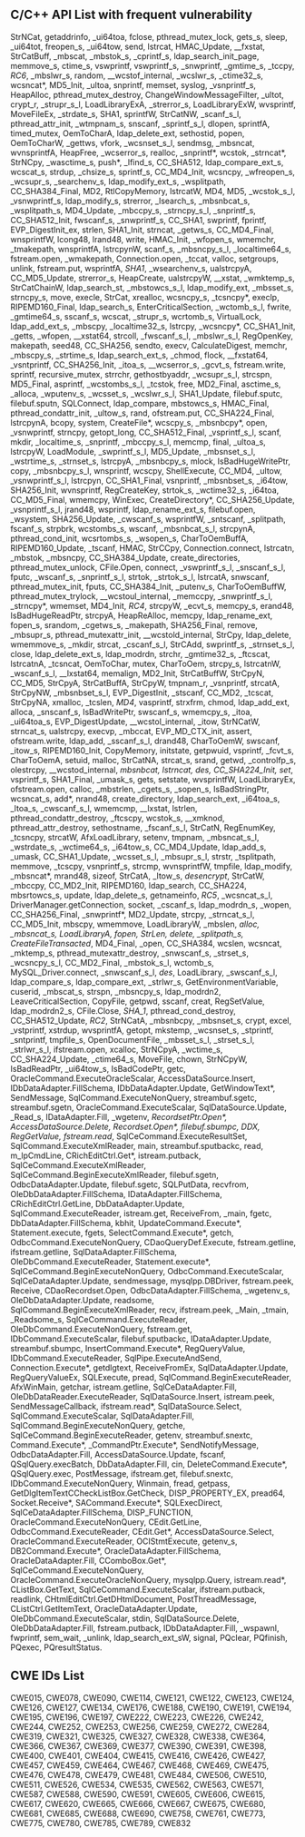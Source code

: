 ## C/C++ API List with frequent vulnerability
StrNCat, getaddrinfo, _ui64toa, fclose, pthread_mutex_lock, gets_s, sleep, _ui64tot, freopen_s, _ui64tow, send, lstrcat, HMAC_Update, __fxstat, StrCatBuff, _mbscat, _mbstok_s, _cprintf_s, ldap_search_init_page, memmove_s, ctime_s, vswprintf, vswprintf_s, _snwprintf, _gmtime_s, _tccpy, *RC6*, _mbslwr_s, random, __wcstof_internal, _wcslwr_s, _ctime32_s, wcsncat*, MD5_Init, _ultoa, snprintf, memset, syslog, _vsnprintf_s, HeapAlloc, pthread_mutex_destroy, ChangeWindowMessageFilter, _ultot, crypt_r, _strupr_s_l, LoadLibraryExA, _strerror_s, LoadLibraryExW, wvsprintf, MoveFileEx, _strdate_s, SHA1, sprintfW, StrCatNW, _scanf_s_l, pthread_attr_init, _wtmpnam_s, snscanf, _sprintf_s_l, dlopen, sprintfA, timed_mutex, OemToCharA, ldap_delete_ext, sethostid, popen, OemToCharW, _gettws, vfork, _wcsnset_s_l, sendmsg, _mbsncat, wvnsprintfA, HeapFree, _wcserror_s, realloc, _snprintf*, wcstok, _strncat*, StrNCpy, _wasctime_s, push*, _lfind_s, CC_SHA512, ldap_compare_ext_s, wcscat_s, strdup, _chsize_s, sprintf_s, CC_MD4_Init, wcsncpy, _wfreopen_s, _wcsupr_s, _searchenv_s, ldap_modify_ext_s, _wsplitpath, CC_SHA384_Final, MD2, RtlCopyMemory, lstrcatW, MD4, MD5, _wcstok_s_l, _vsnwprintf_s, ldap_modify_s, strerror, _lsearch_s, _mbsnbcat_s, _wsplitpath_s, MD4_Update, _mbccpy_s, _strncpy_s_l, _snprintf_s, CC_SHA512_Init, fwscanf_s, _snwprintf_s, CC_SHA1, swprintf, fprintf, EVP_DigestInit_ex, strlen, SHA1_Init, strncat, _getws_s, CC_MD4_Final, wnsprintfW, lcong48, lrand48, write, HMAC_Init, _wfopen_s, wmemchr, _tmakepath, wnsprintfA, lstrcpynW, scanf_s, _mbsncpy_s_l, _localtime64_s, fstream.open, _wmakepath, Connection.open, _tccat, valloc, setgroups, unlink, fstream.put, wsprintfA, *SHA1*, _wsearchenv_s, ualstrcpyA, CC_MD5_Update, strerror_s, HeapCreate, ualstrcpyW, __xstat, _wmktemp_s, StrCatChainW, ldap_search_st, _mbstowcs_s_l, ldap_modify_ext, _mbsset_s, strncpy_s, move, execle, StrCat, xrealloc, wcsncpy_s, _tcsncpy*, execlp, RIPEMD160_Final, ldap_search_s, EnterCriticalSection, _wctomb_s_l, fwrite, _gmtime64_s, sscanf_s, wcscat, _strupr_s, wcrtomb_s, VirtualLock, ldap_add_ext_s, _mbscpy, _localtime32_s, lstrcpy, _wcsncpy*, CC_SHA1_Init, _getts, _wfopen, __xstat64, strcoll, _fwscanf_s_l, _mbslwr_s_l, RegOpenKey, makepath, seed48, CC_SHA256, sendto, execv, CalculateDigest, memchr, _mbscpy_s, _strtime_s, ldap_search_ext_s, _chmod, flock, __fxstat64, _vsntprintf, CC_SHA256_Init, _itoa_s, __wcserror_s, _gcvt_s, fstream.write, sprintf, recursive_mutex, strrchr, gethostbyaddr, _wcsupr_s_l, strcspn, MD5_Final, asprintf, _wcstombs_s_l, _tcstok, free, MD2_Final, asctime_s, _alloca, _wputenv_s, _wcsset_s, _wcslwr_s_l, SHA1_Update, filebuf.sputc, filebuf.sputn, SQLConnect, ldap_compare, mbstowcs_s, HMAC_Final, pthread_condattr_init, _ultow_s, rand, ofstream.put, CC_SHA224_Final, lstrcpynA, bcopy, system, CreateFile*, wcscpy_s, _mbsnbcpy*, open, _vsnwprintf, strncpy, getopt_long, CC_SHA512_Final, _vsprintf_s_l, scanf, mkdir, _localtime_s, _snprintf, _mbccpy_s_l, memcmp, final, _ultoa_s, lstrcpyW, LoadModule, _swprintf_s_l, MD5_Update, _mbsnset_s_l, _wstrtime_s, _strnset_s, lstrcpyA, _mbsnbcpy_s, mlock, IsBadHugeWritePtr, copy, _mbsnbcpy_s_l, wnsprintf, wcscpy, ShellExecute, CC_MD4, _ultow, _vsnwprintf_s_l, lstrcpyn, CC_SHA1_Final, vsnprintf, _mbsnbset_s, _i64tow, SHA256_Init, wvnsprintf, RegCreateKey, strtok_s, _wctime32_s, _i64toa, CC_MD5_Final, wmemcpy, WinExec, CreateDirectory*, CC_SHA256_Update, _vsnprintf_s_l, jrand48, wsprintf, ldap_rename_ext_s, filebuf.open, _wsystem, SHA256_Update, _cwscanf_s, wsprintfW, _sntscanf, _splitpath, fscanf_s, strpbrk, wcstombs_s, wscanf, _mbsnbcat_s_l, strcpynA, pthread_cond_init, wcsrtombs_s, _wsopen_s, CharToOemBuffA, RIPEMD160_Update, _tscanf, HMAC, StrCCpy, Connection.connect, lstrcatn, _mbstok, _mbsncpy, CC_SHA384_Update, create_directories, pthread_mutex_unlock, CFile.Open, connect, _vswprintf_s_l, _snscanf_s_l, fputc, _wscanf_s, _snprintf_s_l, strtok, _strtok_s_l, lstrcatA, snwscanf, pthread_mutex_init, fputs, CC_SHA384_Init, _putenv_s, CharToOemBuffW, pthread_mutex_trylock, __wcstoul_internal, _memccpy, _snwprintf_s_l, _strncpy*, wmemset, MD4_Init, *RC4*, strcpyW, _ecvt_s, memcpy_s, erand48, IsBadHugeReadPtr, strcpyA, HeapReAlloc, memcpy, ldap_rename_ext, fopen_s, srandom, _cgetws_s, _makepath, SHA256_Final, remove, _mbsupr_s, pthread_mutexattr_init, __wcstold_internal, StrCpy, ldap_delete, wmemmove_s, _mkdir, strcat, _cscanf_s_l, StrCAdd, swprintf_s, _strnset_s_l, close, ldap_delete_ext_s, ldap_modrdn, strchr, _gmtime32_s, _ftcscat, lstrcatnA, _tcsncat, OemToChar, mutex, CharToOem, strcpy_s, lstrcatnW, _wscanf_s_l, __lxstat64, memalign, MD2_Init, StrCatBuffW, StrCpyN, CC_MD5, StrCpyA, StrCatBuffA, StrCpyW, tmpnam_r, _vsnprintf, strcatA, StrCpyNW, _mbsnbset_s_l, EVP_DigestInit, _stscanf, CC_MD2, _tcscat, StrCpyNA, xmalloc, _tcslen, *MD4*, vasprintf, strxfrm, chmod, ldap_add_ext, alloca, _snscanf_s, IsBadWritePtr, swscanf_s, wmemcpy_s, _itoa, _ui64toa_s, EVP_DigestUpdate, __wcstol_internal, _itow, StrNCatW, strncat_s, ualstrcpy, execvp, _mbccat, EVP_MD_CTX_init, assert, ofstream.write, ldap_add, _sscanf_s_l, drand48, CharToOemW, swscanf, _itow_s, RIPEMD160_Init, CopyMemory, initstate, getpwuid, vsprintf, _fcvt_s, CharToOemA, setuid, malloc, StrCatNA, strcat_s, srand, getwd, _controlfp_s, olestrcpy, __wcstod_internal, _mbsnbcat, lstrncat, des_*, CC_SHA224_Init, set*, vsprintf_s, SHA1_Final, _umask_s, gets, setstate, wvsprintfW, LoadLibraryEx, ofstream.open, calloc, _mbstrlen, _cgets_s, _sopen_s, IsBadStringPtr, wcsncat_s, add*, nrand48, create_directory, ldap_search_ext, _i64toa_s, _ltoa_s, _cwscanf_s_l, wmemcmp, __lxstat, lstrlen, pthread_condattr_destroy, _ftcscpy, wcstok_s, __xmknod, pthread_attr_destroy, sethostname, _fscanf_s_l, StrCatN, RegEnumKey, _tcsncpy, strcatW, AfxLoadLibrary, setenv, tmpnam, _mbsncat_s_l, _wstrdate_s, _wctime64_s, _i64tow_s, CC_MD4_Update, ldap_add_s, _umask, CC_SHA1_Update, _wcsset_s_l, _mbsupr_s_l, strstr, _tsplitpath, memmove, _tcscpy, vsnprintf_s, strcmp, wvnsprintfW, tmpfile, ldap_modify, _mbsncat*, mrand48, sizeof, StrCatA, _ltow_s, *desencrypt*, StrCatW, _mbccpy, CC_MD2_Init, RIPEMD160, ldap_search, CC_SHA224, mbsrtowcs_s, update, ldap_delete_s, getnameinfo, *RC5*, _wcsncat_s_l, DriverManager.getConnection, socket, _cscanf_s, ldap_modrdn_s, _wopen, CC_SHA256_Final, _snwprintf*, MD2_Update, strcpy, _strncat_s_l, CC_MD5_Init, mbscpy, wmemmove, LoadLibraryW, _mbslen, *alloc, _mbsncat_s, LoadLibraryA, fopen, StrLen, delete, _splitpath_s, CreateFileTransacted*, MD4_Final, _open, CC_SHA384, wcslen, wcsncat, _mktemp_s, pthread_mutexattr_destroy, _snwscanf_s, _strset_s, _wcsncpy_s_l, CC_MD2_Final, _mbstok_s_l, wctomb_s, MySQL_Driver.connect, _snwscanf_s_l, *_des_*, LoadLibrary, _swscanf_s_l, ldap_compare_s, ldap_compare_ext, _strlwr_s, GetEnvironmentVariable, cuserid, _mbscat_s, strspn, _mbsncpy_s, ldap_modrdn2, LeaveCriticalSection, CopyFile, getpwd, sscanf, creat, RegSetValue, ldap_modrdn2_s, CFile.Close, *SHA_1*, pthread_cond_destroy, CC_SHA512_Update, *RC2*, StrNCatA, _mbsnbcpy, _mbsnset_s, crypt, excel, _vstprintf, xstrdup, wvsprintfA, getopt, mkstemp, _wcsnset_s, _stprintf, _sntprintf, tmpfile_s, OpenDocumentFile, _mbsset_s_l, _strset_s_l, _strlwr_s_l, ifstream.open, xcalloc, StrNCpyA, _wctime_s, CC_SHA224_Update, _ctime64_s, MoveFile, chown, StrNCpyW, IsBadReadPtr, _ui64tow_s, IsBadCodePtr, getc, OracleCommand.ExecuteOracleScalar, AccessDataSource.Insert, IDbDataAdapter.FillSchema, IDbDataAdapter.Update, GetWindowText*, SendMessage, SqlCommand.ExecuteNonQuery, streambuf.sgetc, streambuf.sgetn, OracleCommand.ExecuteScalar, SqlDataSource.Update, _Read_s, IDataAdapter.Fill, _wgetenv, _RecordsetPtr.Open*, AccessDataSource.Delete, Recordset.Open*, filebuf.sbumpc, DDX_*, RegGetValue, fstream.read*, SqlCeCommand.ExecuteResultSet, SqlCommand.ExecuteXmlReader, main, streambuf.sputbackc, read, m_lpCmdLine, CRichEditCtrl.Get*, istream.putback, SqlCeCommand.ExecuteXmlReader, SqlCeCommand.BeginExecuteXmlReader, filebuf.sgetn, OdbcDataAdapter.Update, filebuf.sgetc, SQLPutData, recvfrom, OleDbDataAdapter.FillSchema, IDataAdapter.FillSchema, CRichEditCtrl.GetLine, DbDataAdapter.Update, SqlCommand.ExecuteReader, istream.get, ReceiveFrom, _main, fgetc, DbDataAdapter.FillSchema, kbhit, UpdateCommand.Execute*, Statement.execute, fgets, SelectCommand.Execute*, getch, OdbcCommand.ExecuteNonQuery, CDaoQueryDef.Execute, fstream.getline, ifstream.getline, SqlDataAdapter.FillSchema, OleDbCommand.ExecuteReader, Statement.execute*, SqlCeCommand.BeginExecuteNonQuery, OdbcCommand.ExecuteScalar, SqlCeDataAdapter.Update, sendmessage, mysqlpp.DBDriver, fstream.peek, Receive, CDaoRecordset.Open, OdbcDataAdapter.FillSchema, _wgetenv_s, OleDbDataAdapter.Update, readsome, SqlCommand.BeginExecuteXmlReader, recv, ifstream.peek, _Main, _tmain, _Readsome_s, SqlCeCommand.ExecuteReader, OleDbCommand.ExecuteNonQuery, fstream.get, IDbCommand.ExecuteScalar, filebuf.sputbackc, IDataAdapter.Update, streambuf.sbumpc, InsertCommand.Execute*, RegQueryValue, IDbCommand.ExecuteReader, SqlPipe.ExecuteAndSend, Connection.Execute*, getdlgtext, ReceiveFromEx, SqlDataAdapter.Update, RegQueryValueEx, SQLExecute, pread, SqlCommand.BeginExecuteReader, AfxWinMain, getchar, istream.getline, SqlCeDataAdapter.Fill, OleDbDataReader.ExecuteReader, SqlDataSource.Insert, istream.peek, SendMessageCallback, ifstream.read*, SqlDataSource.Select, SqlCommand.ExecuteScalar, SqlDataAdapter.Fill, SqlCommand.BeginExecuteNonQuery, getche, SqlCeCommand.BeginExecuteReader, getenv, streambuf.snextc, Command.Execute*, _CommandPtr.Execute*, SendNotifyMessage, OdbcDataAdapter.Fill, AccessDataSource.Update, fscanf, QSqlQuery.execBatch, DbDataAdapter.Fill, cin, DeleteCommand.Execute*, QSqlQuery.exec, PostMessage, ifstream.get, filebuf.snextc, IDbCommand.ExecuteNonQuery, Winmain, fread, getpass, GetDlgItemTextCCheckListBox.GetCheck, DISP_PROPERTY_EX, pread64, Socket.Receive*, SACommand.Execute*, SQLExecDirect, SqlCeDataAdapter.FillSchema, DISP_FUNCTION, OracleCommand.ExecuteNonQuery, CEdit.GetLine, OdbcCommand.ExecuteReader, CEdit.Get*, AccessDataSource.Select, OracleCommand.ExecuteReader, OCIStmtExecute, getenv_s, DB2Command.Execute*, OracleDataAdapter.FillSchema, OracleDataAdapter.Fill, CComboBox.Get*, SqlCeCommand.ExecuteNonQuery, OracleCommand.ExecuteOracleNonQuery, mysqlpp.Query, istream.read*, CListBox.GetText, SqlCeCommand.ExecuteScalar, ifstream.putback, readlink, CHtmlEditCtrl.GetDHtmlDocument, PostThreadMessage, CListCtrl.GetItemText, OracleDataAdapter.Update, OleDbCommand.ExecuteScalar, stdin, SqlDataSource.Delete, OleDbDataAdapter.Fill, fstream.putback, IDbDataAdapter.Fill, _wspawnl, fwprintf, sem_wait, _unlink, ldap_search_ext_sW, signal, PQclear, PQfinish, PQexec, PQresultStatus.

## CWE IDs List
CWE015, CWE078, CWE090, CWE114, CWE121, CWE122, CWE123, CWE124,
CWE126, CWE127, CWE134, CWE176, CWE188, CWE190, CWE191, CWE194,
CWE195, CWE196, CWE197, CWE222, CWE223, CWE226, CWE242, CWE244,
CWE252, CWE253, CWE256, CWE259, CWE272, CWE284, CWE319, CWE321,
CWE325, CWE327, CWE328, CWE338, CWE364, CWE366, CWE367, CWE369,
CWE377, CWE390, CWE391, CWE398, CWE400, CWE401, CWE404, CWE415,
CWE416, CWE426, CWE427, CWE457, CWE459, CWE464, CWE467, CWE468,
CWE469, CWE475, CWE476, CWE478, CWE479, CWE481, CWE484, CWE506,
CWE510, CWE511, CWE526, CWE534, CWE535, CWE562, CWE563, CWE571,
CWE587, CWE588, CWE590, CWE591, CWE605, CWE606, CWE615, CWE617,
CWE620, CWE665, CWE666, CWE667, CWE675, CWE680, CWE681, CWE685,
CWE688, CWE690, CWE758, CWE761, CWE773, CWE775, CWE780, CWE785,
CWE789, CWE832